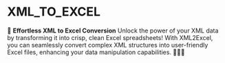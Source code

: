 # XML_TO_EXCEL
💼 **Effortless XML to Excel Conversion** Unlock the power of your XML data by transforming it into crisp, clean Excel spreadsheets! With XML2Excel, you can seamlessly convert complex XML structures into user-friendly Excel files, enhancing your data manipulation capabilities. 🧑‍💻✨
